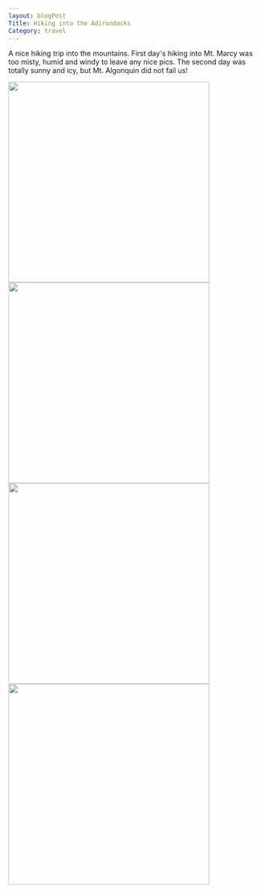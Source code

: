 ```yaml
---
layout: blogPost
Title: Hiking into the Adirondacks
Category: travel
---
```


A nice hiking trip into the mountains. First day's hiking into Mt. Marcy was too misty, humid and windy to leave any nice pics. The second day was totally sunny and icy, but Mt. Algonquin did not fail us!

<img src="http://www.siriuzplay.com/img/posts/161118/1.JPG" width="400" />
<img src="http://www.siriuzplay.com/img/posts/161118/2.JPG" width="400" />
<img src="http://www.siriuzplay.com/img/posts/161118/3.JPG" width="400" />
<img src="http://www.siriuzplay.com/img/posts/161118/4.JPG" width="400" />






